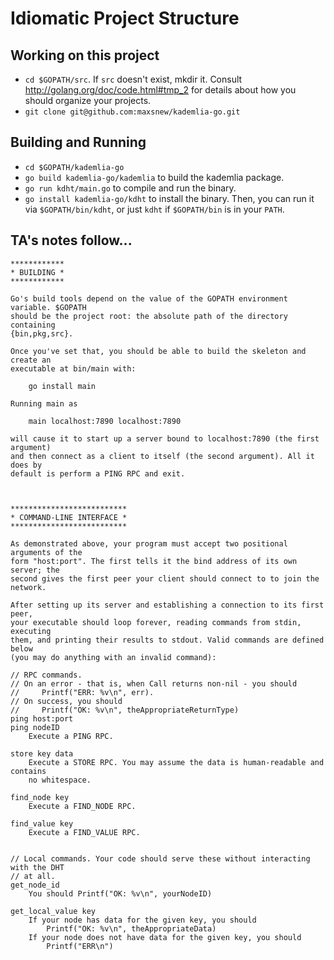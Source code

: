 # Idiomatic Project Structure

## Working on this project

- `cd $GOPATH/src`. If `src` doesn't exist, mkdir it. Consult http://golang.org/doc/code.html#tmp_2 for details about how you should organize your projects.
- `git clone git@github.com:maxsnew/kademlia-go.git`

## Building and Running

- `cd $GOPATH/kademlia-go`
- `go build kademlia-go/kademlia` to build the kademlia package.
- `go run kdht/main.go` to compile and run the binary.
- `go install kademlia-go/kdht` to install the binary. Then, you can run it via `$GOPATH/bin/kdht`, or just `kdht` if `$GOPATH/bin` is in your `PATH`.



## TA's notes follow...

```
************
* BUILDING *
************

Go's build tools depend on the value of the GOPATH environment variable. $GOPATH
should be the project root: the absolute path of the directory containing
{bin,pkg,src}.

Once you've set that, you should be able to build the skeleton and create an
executable at bin/main with:

    go install main

Running main as

    main localhost:7890 localhost:7890

will cause it to start up a server bound to localhost:7890 (the first argument)
and then connect as a client to itself (the second argument). All it does by
default is perform a PING RPC and exit.



**************************
* COMMAND-LINE INTERFACE *
**************************

As demonstrated above, your program must accept two positional arguments of the
form "host:port". The first tells it the bind address of its own server; the
second gives the first peer your client should connect to to join the network.

After setting up its server and establishing a connection to its first peer,
your executable should loop forever, reading commands from stdin, executing
them, and printing their results to stdout. Valid commands are defined below
(you may do anything with an invalid command):

// RPC commands.
// On an error - that is, when Call returns non-nil - you should
//     Printf("ERR: %v\n", err).
// On success, you should
//     Printf("OK: %v\n", theAppropriateReturnType)
ping host:port
ping nodeID
    Execute a PING RPC.

store key data
    Execute a STORE RPC. You may assume the data is human-readable and contains
    no whitespace.

find_node key
    Execute a FIND_NODE RPC. 

find_value key
    Execute a FIND_VALUE RPC.


// Local commands. Your code should serve these without interacting with the DHT
// at all.
get_node_id
    You should Printf("OK: %v\n", yourNodeID)

get_local_value key
    If your node has data for the given key, you should
        Printf("OK: %v\n", theAppropriateData)
    If your node does not have data for the given key, you should
        Printf("ERR\n")
```

